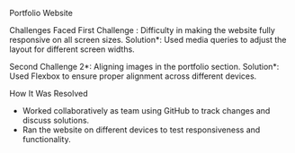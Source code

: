  Portfolio Website

 Challenges Faced
First Challenge : Difficulty in making the website fully responsive on all screen sizes.
Solution*: Used media queries to adjust the layout for different screen widths.

Second Challenge 2*: Aligning images in the portfolio section.
Solution*: Used Flexbox to ensure proper alignment across different devices.

 How It Was Resolved
- Worked collaboratively as team using GitHub to track changes and discuss solutions.
- Ran the website on different devices to test responsiveness and functionality.
